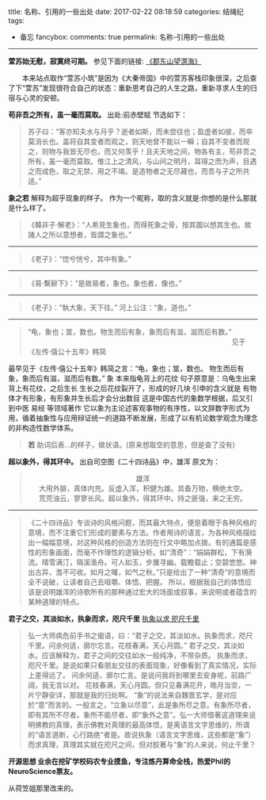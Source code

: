 title: 名称、引用的一些出处
date: 2017-02-22 08:18:59
categories: 结绳纪
tags:
- 备忘
fancybox:
comments: true
permalink: 名称-引用的一些出处
---
**萱苏始无慰，寂寞终可期。**
参见下面的链接:
[《郡东山望溟海》](http://liangs.me/2016/08/%E9%83%A1%E4%B8%9C%E5%B1%B1%E6%9C%9B%E6%BA%9F%E6%B5%B7%E8%AF%97/)

　　本来站点取作“萱苏小筑”是因为《大秦帝国》中的萱苏客栈印象很深，之后查了下“萱苏”发现很符合自己的状态：重新思考自己的人生之路，重新寻求人生的归宿与心灵的安顿。

<!-- more -->

**苟非吾之所有，虽一毫而莫取。**
出处:前赤壁赋
节选如下：
>苏子曰：“客亦知夫水与月乎？逝者如斯，而未尝往也；盈虚者如彼，而卒莫消长也。盖将自其变者而观之，则天地曾不能以一瞬；自其不变者而观之，则物与我皆无尽也，而又何羡乎！且夫天地之间，物各有主，苟非吾之所有，虽一毫而莫取。惟江上之清风，与山间之明月，耳得之而为声，目遇之而成色，取之无禁，用之不竭。是造物者之无尽藏也，而吾与子之所共适。”

**象之若**
解释为超乎现象的样子。
作为一个昵称，取的含义就是:你想的是什么那就是什么样了。

>《韓非子‧解老》：“人希見生象也，而得死象之骨，按其圖以想其生也。故諸人之所以意想者，皆謂之象也。”
- - - - -
>《老子》：“惚兮恍兮，其中有象。”
- - - - -
>《易‧繫辭下》：“是故易者，象也。象也者，像也。”
- - - - -
> 《老子》：“執大象，天下往。”
河上公注：“象，道也。”
- - - - -
>“龟，象也；筮，数也。物生而后有象，象而后有滋，滋而后有数。”
　　　　　　　　　　　 　   　　 　　　　　　　　　　　 　    　　见于《左传·僖公十五年》韩简
>>
最早见于《左传·僖公十五年》韩简之言：“龟，象也；筮，数也。
物生而后有象，象而后有滋，滋而后有数。”
象 本来指龟背上的花纹
句子原意是：乌龟生出来背上有花纹，之后生长 生长之后花纹裂开了，形成的好几块
引申的含义就是 有物体才有形象，有形象并生长后才会分出数目
这是中国古代的象数学根据，后又引到中医 易经 等领域著作
它以象为主论述客观事物的有序性，以文辞数字形式为用，循着抽象性与应用辩证统一的道路不断发展，形成了以有机论数学观念为理念的非构造性数学体系。

>**若**
>助词后表...的样子，做状语。(原来想取空的意思，但是查了没有)


**超以象外，得其环中。**
出自司空图《二十四诗品》中，雄浑
原文为：
><center>雄浑</center >
><center>大用外腓，真体内充。反虚入浑，积健为雄。具备万物，横绝太空。</center >
><center>荒荒油云，寥寥长风。超以象外，得其环中。持之匪强，来之无穷。</center >

- - - - -
>《二十四诗品》专谈诗的风格问题，而其最大特点，便是着眼于各种风格的意境，而不注重它们形成的要素与方法。作者用诗的语言，为各种风格描绘出一幅幅意境，对这种风格的创造方法则在行文中略加点拨。有的通篇是感性的形象画面，而毫不作理性的逻辑分析。如“清奇”：“娟娟群松，下有漪流。晴雪满汀，隔溪渔舟。可人如玉，步屟寻幽。载瞻载止；空碧悠悠。神出古异，澹不可收。如月之曙，如气之秋。”只是给出了一种“清奇”的意境而全不说破，让读者自己去咀嚼、体悟、把握。
所以，根据我自己的体悟应该是说明雄浑的诗歌所有的那种通过宏大的场面或叙事，来说明或者蕴含的某种道理的特点。

**君子之交，其淡如水，执象而求，咫尺千里**
[执象以求 咫尺千里](http://liangs.me/2016/08/%E6%89%A7%E8%B1%A1%E4%BB%A5%E6%B1%82-%E5%92%AB%E5%B0%BA%E5%8D%83%E9%87%8C/)

>弘一大师病危前手书之偈语，曰：“君子之交，其淡如水。执象而求，咫尺千里。问余何适，廓尔忘言。花枝春满，天心月圆。”
君子之交，其淡如水。应该解释为，君子之间的交往如水一般纯净，不带杂质。
执象而求，咫尺千里。是说如果只看朋友交往的表面现象，好像看到了真实情况，实际上差得远了。
问余何适，廓尔亡言。是说问我将到哪里去安身呢，前路广阔，我无言以对。
花枝春满，天心月圆。但只见春满花开，皓月当空，一片宁静安详，那就是我的归处啊。
“象”的说法来自魏晋玄学，是对应於“意”而言的。一般言之，“立象以尽意”，此是象所尽之意。有象所尽者，即有其所不尽者。象所不能尽者，即“象外之意”。弘一大师借著这道理来说明佛教的真理，表示佛教对真理的最高体悟，是离语言文字思维的，所谓的“语言道断，心行路绝”者是。故说执象（语言文字思维，这些都是“象”）而求真理，真理其实就在咫尺之间，但对胶著与“象”的人来说，何止千里？


**开源思想
业余在挖矿学校码农专业摸鱼，专注炼丹算命全栈，热爱Phil的NeuroScience票友。**

从荷笠姐那里改来的。
